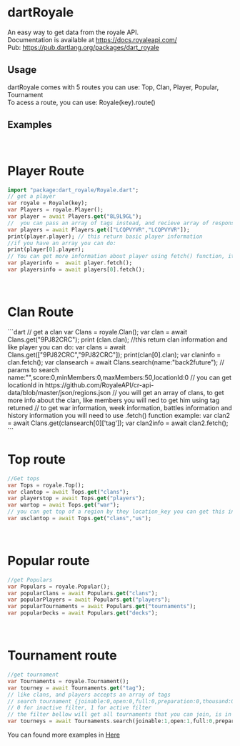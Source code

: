 # dartRoyale

An easy way to get data from the royale API. <br>
Documentation is available at https://docs.royaleapi.com/<br>
Pub: https://pub.dartlang.org/packages/dart_royale

## Usage

dartRoyale comes with 5 routes you can use: Top, Clan, Player, Popular, Tournament<br>
To acess a route, you can use: Royale(key).route()

## Examples
<br>
<h1> Player Route </h1>

```dart
import "package:dart_royale/Royale.dart";
// get a player
var royale = Royale(key);
var Players = royale.Player();
var player = await Players.get("8L9L9GL");
//  you can pass an array of tags instead, and recieve array of responses
var players = await Players.get(["LCQPVYVR","LCQPVYVR"]);
print(player.player); // this return basic player information
//if you have an array you can do:
print(player[0].player);
// You can get more information about player using fetch() function, it will returns Player battles, and Player Chests
var playerinfo =  await player.fetch();
var playersinfo = await players[0].fetch();
```

<br>
<h1> Clan Route </h1>
```dart
// get a clan
var Clans = royale.Clan();
var clan = await Clans.get("9PJ82CRC");
print (clan.clan); //this return clan information and like player you can do:
var clans = await Clans.get(["9PJ82CRC","9PJ82CRC"]);
print(clan[0].clan);
var claninfo = clan.fetch();
var clansearch = await Clans.search(name:"back2future");
// params to search  name:"",score:0,minMembers:0,maxMembers:50,locationId:0
// you can get locationId in https://github.com/RoyaleAPI/cr-api-data/blob/master/json/regions.json
// you will get an array of clans, to get more info about the clan, like members you will ned to get him using tag returned
// to get war information, week information, battles information and history information you will need to use .fetch() function example:
var clan2 = await Clans.get(clansearch[0]['tag']);
var clan2info = await clan2.fetch();
```

<br>
<h1> Top route</h1>

```dart
//Get tops
var Tops = royale.Top();
var clantop = await Tops.get("clans");
var playerstop = await Tops.get("players");
var wartop = await Tops.get("war");
// you can get top of a region by they location_key you can get this in https://github.com/RoyaleAPI/cr-api-data/blob/master/json/regions.json, example:
var usclantop = await Tops.get("clans","us");
```

<br>
<h1> Popular route </h1>

```dart
//get Populars
var Populars = royale.Popular();
var popularClans = await Populars.get("clans");
var popularPlayers = await Populars.get("players");
var popularTournaments = await Populars.get("tournaments");
var popularDecks = await Populars.get("decks");
```

<br>
<h1> Tournament route </h1>

```dart
//get tournament
var Tournaments = royale.Tournament();
var tourney = await Tournaments.get("tag");
// like clans, and players accepts an array of tags
// search tournament {joinable:0,open:0,full:0,preparation:0,thousand:0}
// 0 for inactive filter, 1 for active filter
// the filter bellow will get all tournaments that you can join, is in preparation time and is a 1000 players tournament
var tourneys = await Tournaments.search(joinable:1,open:1,full:0,preparation:1,thousand:1);
```

You can found more examples in [Here](https://github.com/Acnologla/dart_royale/tree/master/example)
